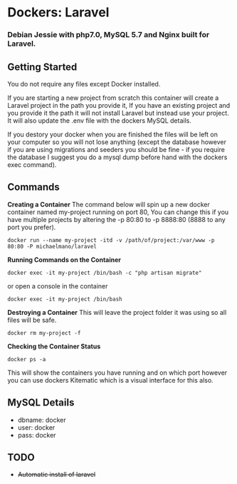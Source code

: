 Dockers: Laravel
===========
### Debian Jessie with php7.0, MySQL 5.7 and Nginx built for Laravel.

## Getting Started
You do not require any files except Docker installed.

If you are starting a new project from scratch this container will create a Laravel project in the path you provide it, If you have an existing project and you provide it the path it will not install Laravel but instead use your project. It will also update the .env file with the dockers MySQL details.

If you destory your docker when you are finished the files will be left on your computer so you will not lose anything (except the database however if you are using migrations and seeders you should be fine - if you require the database I suggest you do a mysql dump before hand with the dockers exec command).

## Commands

**Creating a Container**
The command below will spin up a new docker container named my-project running on port 80, You can change this if you have multiple projects by altering the -p 80:80 to -p 8888:80 (8888 to any port you prefer).
```
docker run --name my-project -itd -v /path/of/project:/var/www -p 80:80 -P michaelmano/laravel
```
**Running Commands on the Container**
```
docker exec -it my-project /bin/bash -c "php artisan migrate"
```
or open a console in the container
```
docker exec -it my-project /bin/bash
```
**Destroying a Container**
This will leave the project folder it was using so all files will be safe.
```
docker rm my-project -f
```
**Checking the Container Status**
```
docker ps -a
```
This will show the containers you have running and on which port however you can use dockers Kitematic which is a visual interface for this also.

## MySQL Details

- dbname: docker
- user:   docker
- pass:   docker

## TODO

- ~~Automatic install of laravel~~